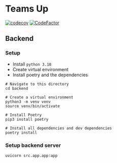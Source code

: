 # Teams Up

[![codecov](https://codecov.io/gh/WardM99/TeamsUp/branch/master/graph/badge.svg?token=CIKDMCEBZQ)](https://codecov.io/gh/WardM99/TeamsUp)
[![CodeFactor](https://www.codefactor.io/repository/github/wardm99/teamsup/badge)](https://www.codefactor.io/repository/github/wardm99/teamsup)

## Backend

### Setup

- Install ```python 3.10```
- Create virtual environment
- Install poetry and the dependencies

```shell
# Navigate to this directory
cd backend

# Create a virtual environment
python3 -m venv venv
source venv/bin/activate

# Install Poetry
pip3 install poetry

# Install all dependencies and dev dependencies
poetry install
```

### Setup backend server

```shell
uvicorn src.app.app:app
```
